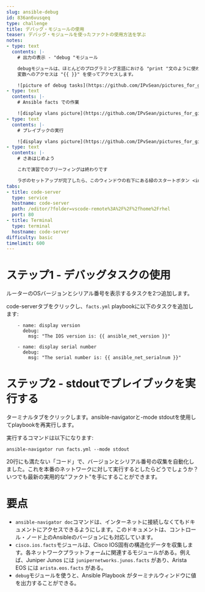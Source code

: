 ```yaml
---
slug: ansible-debug
id: 836an6vusqeq
type: challenge
title: デバッグ・モジュールの使用
teaser: デバッグ・モジュールを使ったファクトの使用方法を学ぶ
notes:
- type: text
  contents: |-
    # 出力の表示 - "debug "モジュール

    debugモジュールは、ほとんどのプログラミング言語における "print "文のように使われる。
    変数へのアクセスは "{{ }}" を使ってアクセスします。

    ![picture of debug tasks](https://github.com/IPvSean/pictures_for_github/blob/master/debug.png?raw=true)
- type: text
  contents: |-
    # Ansible facts での作業

    ![display vlans picture](https://github.com/IPvSean/pictures_for_github/blob/master/display_vlans.png?raw=true)
- type: text
  contents: |-
    # プレイブックの実行

    ![display vlans picture](https://github.com/IPvSean/pictures_for_github/blob/master/navigator_output.png?raw=true)
- type: text
  contents: |-
    # さあはじめよう

    これで演習でのブリーフィングは終わりです

    ラボのセットアップが完了したら、このウィンドウの右下にある緑のスタートボタン <img src="https://github.com/IPvSean/pictures_for_github/blob/master/start_button.png?raw=true" width="100px" align="left"> をクリックします。
tabs:
- title: code-server
  type: service
  hostname: code-server
  path: /editor/?folder=vscode-remote%3A%2F%2F%2fhome%2Frhel
  port: 80
- title: Terminal
  type: terminal
  hostname: code-server
difficulty: basic
timelimit: 600
---
```

ステップ1 - デバッグタスクの使用
===

ルーターのOSバージョンとシリアル番号を表示するタスクを2つ追加します。

code-serverタブをクリックし、`facts.yml` playbookに以下のタスクを追加します:

```
    - name: display version
      debug:
        msg: "The IOS version is: {{ ansible_net_version }}"

    - name: display serial number
      debug:
        msg: "The serial number is: {{ ansible_net_serialnum }}"
```

ステップ2 - stdoutでプレイブックを実行する
===

ターミナルタブをクリックします。ansible-navigatorと-mode stdoutを使用してplaybookを再実行します。

実行するコマンドは以下になります:

```
ansible-navigator run facts.yml --mode stdout
```

20行にも満たない「コード」で、バージョンとシリアル番号の収集を自動化しました。これを本番のネットワークに対して実行するとしたらどうでしょうか？いつでも最新の実用的な"ファクト"を手にすることができます。

要点
===

- `ansible-navigator doc`コマンドは、インターネットに接続しなくてもドキュメントにアクセスできるようにします。このドキュメントは、コントロール・ノード上のAnsibleのバージョンにも対応しています。
- `cisco.ios.facts`モジュールは、Cisco IOS固有の構造化データを収集します。各ネットワークプラットフォームに関連するモジュールがある。例えば、Juniper Junos には `junipernetworks.junos.facts` があり、Arista EOS には `arista.eos.facts` がある。
- `debug`モジュールを使うと、Ansible Playbook がターミナルウィンドウに値を出力することができる。
